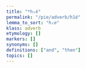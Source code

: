 ```yaml
---
title: "*h₁é"
permalink: "/pie/adverb/h1é"
lemma_to_sort: "h₁e"
klass: adverb
etymology: []
markers: []
synonyms: []
definitions: ["and", "then"]
topics: []
---
```

